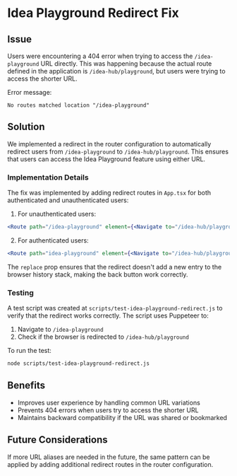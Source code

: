 # Idea Playground Redirect Fix

## Issue

Users were encountering a 404 error when trying to access the `/idea-playground` URL directly. This was happening because the actual route defined in the application is `/idea-hub/playground`, but users were trying to access the shorter URL.

Error message:
```
No routes matched location "/idea-playground"
```

## Solution

We implemented a redirect in the router configuration to automatically redirect users from `/idea-playground` to `/idea-hub/playground`. This ensures that users can access the Idea Playground feature using either URL.

### Implementation Details

The fix was implemented by adding redirect routes in `App.tsx` for both authenticated and unauthenticated users:

1. For unauthenticated users:
```jsx
<Route path="/idea-playground" element={<Navigate to="/idea-hub/playground" replace />} />
```

2. For authenticated users:
```jsx
<Route path="idea-playground" element={<Navigate to="/idea-hub/playground" replace />} />
```

The `replace` prop ensures that the redirect doesn't add a new entry to the browser history stack, making the back button work correctly.

### Testing

A test script was created at `scripts/test-idea-playground-redirect.js` to verify that the redirect works correctly. The script uses Puppeteer to:

1. Navigate to `/idea-playground`
2. Check if the browser is redirected to `/idea-hub/playground`

To run the test:
```bash
node scripts/test-idea-playground-redirect.js
```

## Benefits

- Improves user experience by handling common URL variations
- Prevents 404 errors when users try to access the shorter URL
- Maintains backward compatibility if the URL was shared or bookmarked

## Future Considerations

If more URL aliases are needed in the future, the same pattern can be applied by adding additional redirect routes in the router configuration.
